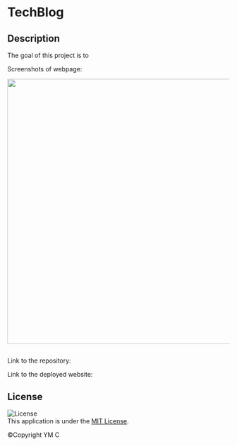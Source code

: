# TechBlog

## Description

The goal of this project is to 

Screenshots of webpage:

<img src="./screenshots/1.png" width= 600px>


##

Link to the repository: 

Link to the deployed website: 

## License

![License](https://img.shields.io/badge/License-MIT-yellow.svg)  
This application is under the [MIT License](https://opensource.org/licenses/MIT).

&copy;Copyright YM C

